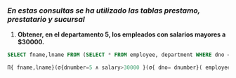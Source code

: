### *En estas consultas se ha utilizado las tablas prestamo, prestatario y sucursal*

1. **Obtener, en el departamento 5, los empleados con salarios mayores a $30000.**
```sql
SELECT fname,lname FROM (SELECT * FROM employee, department WHERE dno = dnumber)alias1  WHERE dnumber = 5 AND salary > 30000

Π{ fname,lname}(σ{dnumber=5 ∧ salary>30000 }(σ{ dno= dnumber}( employee × department)))
```